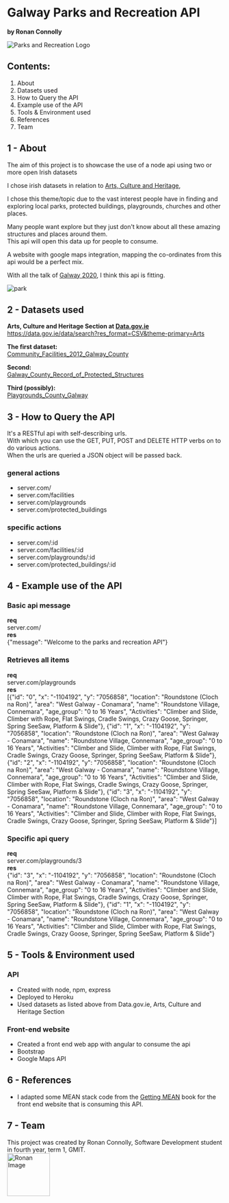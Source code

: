 # Galway Parks and Recreation API
**by Ronan Connolly**  

![Parks and Recreation Logo](https://upload.wikimedia.org/wikipedia/commons/4/4d/Parks_And_Recreation_Logo.png "Parks and Recreation")

Contents:
---------
1. About
2. Datasets used
3. How to Query the API
4. Example use of the API
5. Tools & Environment used
6. References
7. Team
  
1 - About
---
The aim of this project is to showcase the use of a node api using two or more open Irish datasets
  
I chose irish datasets in relation to [Arts, Culture and Heritage](https://data.gov.ie/data/search?res_format=CSV&theme-primary=Arts),  
  
I chose this theme/topic due to the vast interest people have in finding and exploring local parks, protected buildings, playgrounds, churches and other places.  
  
Many people want explore but they just don't know about all these amazing structures and places around them.  
This api will open this data up for people to consume.  
  
A website with google maps integration, mapping the co-ordinates from this api would be a perfect mix.  
  
With all the talk of [Galway 2020](http://galway2020.ie/en/), I think this api is fitting.  
  
![park](http://www.destateparks.com/images/parks/alapocas-run/alapocas-run.jpg "Park")  
  
2 - Datasets used
---
**Arts, Culture and Heritage Section at [Data.gov.ie](https://data.gov.ie/data)**  
https://data.gov.ie/data/search?res_format=CSV&theme-primary=Arts  
  
**The first dataset:**  
[Community_Facilities_2012_Galway_County](https://data.gov.ie/dataset/community-facilities-2012-galway-county)  
  
**Second:**  
[Galway_County_Record_of_Protected_Structures](https://data.gov.ie/dataset/galway-county-record-of-protected-structures)  
  
**Third (possibly):**  
[Playgrounds_County_Galway](https://data.gov.ie/dataset/playgrounds-county-galway)  
  
3 -  How to Query the API
---
It's a RESTful api with self-describing urls.  
With which you can use the GET, PUT, POST and DELETE HTTP verbs on to do various actions.  
When the urls are queried a JSON object will be passed back.  
  
### general actions  
 - server.com/  
 - server.com/facilities  
 - server.com/playgrounds  
 - server.com/protected_buildings  
  
### specific actions  
 - server.com/:id
 - server.com/facilities/:id
 - server.com/playgrounds/:id
 - server.com/protected_buildings/:id
  
  
4 - Example use of the API
---
### Basic api message  
**req**  
server.com/  
**res**  
{"message": "Welcome to the parks and recreation API"}

### Retrieves all items  
**req**  
server.com/playgrounds  
**res**  
[{"id": "0", "x": "-1104192", "y": "7056858", "location": "Roundstone (Cloch na Ron)", "area": "West Galway - Conamara", "name": "Roundstone Village, Connemara", "age_group": "0 to 16 Years", "Activities": "Climber and Slide, Climber with Rope, Flat Swings, Cradle Swings, Crazy Goose, Springer, Spring SeeSaw, Platform & Slide"}, {"id": "1", "x": "-1104192", "y": "7056858", "location": "Roundstone (Cloch na Ron)", "area": "West Galway - Conamara", "name": "Roundstone Village, Connemara", "age_group": "0 to 16 Years", "Activities": "Climber and Slide, Climber with Rope, Flat Swings, Cradle Swings, Crazy Goose, Springer, Spring SeeSaw, Platform & Slide"}, {"id": "2", "x": "-1104192", "y": "7056858", "location": "Roundstone (Cloch na Ron)", "area": "West Galway - Conamara", "name": "Roundstone Village, Connemara", "age_group": "0 to 16 Years", "Activities": "Climber and Slide, Climber with Rope, Flat Swings, Cradle Swings, Crazy Goose, Springer, Spring SeeSaw, Platform & Slide"}, {"id": "3", "x": "-1104192", "y": "7056858", "location": "Roundstone (Cloch na Ron)", "area": "West Galway - Conamara", "name": "Roundstone Village, Connemara", "age_group": "0 to 16 Years", "Activities": "Climber and Slide, Climber with Rope, Flat Swings, Cradle Swings, Crazy Goose, Springer, Spring SeeSaw, Platform & Slide"}]
  
### Specific api query  
**req**   
server.com/playgrounds/3    
**res**  
{"id": "3", "x": "-1104192", "y": "7056858", "location": "Roundstone (Cloch na Ron)", "area": "West Galway - Conamara", "name": "Roundstone Village, Connemara", "age_group": "0 to 16 Years", "Activities": "Climber and Slide, Climber with Rope, Flat Swings, Cradle Swings, Crazy Goose, Springer, Spring SeeSaw, Platform & Slide"}, {"id": "1", "x": "-1104192", "y": "7056858", "location": "Roundstone (Cloch na Ron)", "area": "West Galway - Conamara", "name": "Roundstone Village, Connemara", "age_group": "0 to 16 Years", "Activities": "Climber and Slide, Climber with Rope, Flat Swings, Cradle Swings, Crazy Goose, Springer, Spring SeeSaw, Platform & Slide"}
  
5 - Tools & Environment used
---
### API  
 - Created with node, npm, express
 - Deployed to Heroku
 - Used datasets as listed above from Data.gov.ie, Arts, Culture and Heritage Section
  
### Front-end website  
 - Created a front end web app with angular to consume the api
 - Bootstrap
 - Google Maps API
  
  
6 - References
---
- I adapted some MEAN stack code from the [Getting MEAN](https://www.manning.com/books/getting-mean-with-mongo-express-angular-and-node) book for the front end website that is consuming this API.
  
7 - Team
---
This project was created by Ronan Connolly, Software Development student in fourth year, term 1, GMIT.  
<a href="http://ronanconnolly.ie"><img src="https://github.com/RonanC/DodgySpike/blob/master/PromoImages/Ronan.png" width="100px" height="100px" title="Ronan" alt="Ronan Image"/></a>
